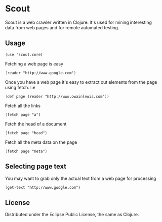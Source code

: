 # Scout

Scout is a web crawler written in Clojure. It's used for mining interesting data from web pages and for remote automated testing.

## Usage

    (use 'scout.core)

Fetching a web page is easy

    (reader "http://www.google.com")

Once you have a web page it's easy to extract out elements from the page using fetch. I.e

    (def page (reader "http://www.owainlewis.com"))
     
Fetch all the links

    (fetch page "a")

Fetch the head of a document

    (fetch page "head")

Fetch all the meta data on the page

    (fetch page "meta")

## Selecting page text

You may want to grab only the actual text from a web page for processing

    (get-text "http://www.google.com")

## License

Distributed under the Eclipse Public License, the same as Clojure.
